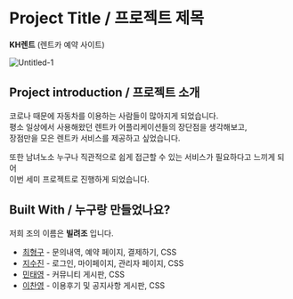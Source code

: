 # Project Title / 프로젝트 제목
**KH렌트** (렌트카 예약 사이트)

![Untitled-1](https://user-images.githubusercontent.com/85632733/140638624-4650c807-6ea7-46ac-90cc-c9bc136955eb.png)

## Project introduction / 프로젝트 소개

코로나 때문에 자동차를 이용하는 사람들이 많아지게 되었습니다.    
평소 일상에서 사용해왔던 렌트카 어플리케이션들의 장단점을 생각해보고,   
장점만을 모은 렌트카 서비스를 제공하고 싶었습니다.   
   
또한 남녀노소 누구나 직관적으로 쉽게 접근할 수 있는 서비스가 필요하다고 느끼게 되어   
이번 세미 프로젝트로 진행하게 되었습니다.   

## Built With / 누구랑 만들었나요? 
저희 조의 이름은 **빌려조** 입니다.

* [최형구](링크) - 문의내역, 예약 페이지, 결제하기, CSS
* [지수진](링크) - 로그인, 마이페이지, 관리자 페이지, CSS
* [민태영](링크) - 커뮤니티 게시판, CSS
* [이찬영](링크) - 이용후기 및 공지사항 게시판, CSS
